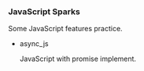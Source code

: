 ### JavaScript Sparks

Some JavaScript features practice. 

- async_js

  JavaScript with promise implement.